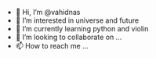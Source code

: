 - 👋 Hi, I’m @vahidnas
- 👀 I’m interested in universe and future
- 🌱 I’m currently learning python and violin
- 💞️ I’m looking to collaborate on ...
- 📫 How to reach me ...

<!---
vahidnas/vahidnas is a ✨ special ✨ repository because its `README.md` (this file) appears on your GitHub profile.
You can click the Preview link to take a look at your changes.
--->
